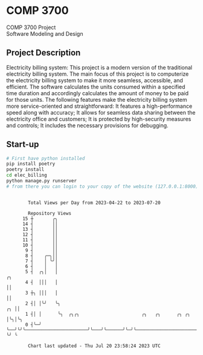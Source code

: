 # COMP 3700
COMP 3700 Project  
Software Modeling and Design
## Project Description
Electricity billing system: This project is a modern version of the traditional electricity billing system. The main focus of this project is to computerize the electricity billing system to make it more seamless, accessible, and efficient. The software calculates the units consumed within a specified time duration and accordingly calculates the amount of money to be paid for those units. The following features make the electricity billing system more service-oriented and straightforward: It features a high-performance speed along with accuracy; It allows for seamless data sharing between the electricity office and customers; It is protected by high-security measures and controls; It includes the necessary provisions for debugging.

## Start-up
```bash
# First have python installed
pip install poetry
poetry install
cd elec_billing
python manage.py runserver
# from there you can login to your copy of the website (127.0.0.1:8000), default creds are admin/admin
```

```

        Total Views per Day from 2023-04-22 to 2023-07-20

        Repository Views
      15 ┼       ╭╮
      14 ┤       ││
      13 ┤       ││
      12 ┤       ││
      11 ┤       ││
      10 ┤       ││
       9 ┤       ││
       8 ┤    ╭─╮││
       7 ┤    │ ╰╯│
       6 ┤    │   │
       5 ┤  ╭╮│   │                                                                             ╭╮
       4 ┤  │││   │                                                                             ││
       3 ┼╮ │││   │                                                                             ││
       2 ┤│ │╰╯   ╰╮                                                                         ╭╮ ││
       1 ┤│ │      ╰╮  ╭╮╭╮                       ╭╮   ╭╮      ╭╮ ╭╮                         │╰╮│╰╮
       0 ┤╰─╯       ╰──╯╰╯╰───────────────────────╯╰───╯╰──────╯╰─╯╰─────────────────────────╯ ╰╯ ╰

        Chart last updated - Thu Jul 20 23:58:24 2023 UTC
        
```

